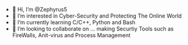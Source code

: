 - 👋 Hi, I’m @Zephyrus5
- 👀 I’m interested in Cyber-Security and Protecting The Online World
- 🌱 I’m currently learning C/C++, Python and Bash
- 💞️ I’m looking to collaborate on ... making Securtiy Tools such as FireWalls, Anit-virus and Process Management 


<!---
Zephyrus5/Zephyrus5 is a ✨ special ✨ repository because its `README.md` (this file) appears on your GitHub profile.
You can click the Preview link to take a look at your changes.
--->
